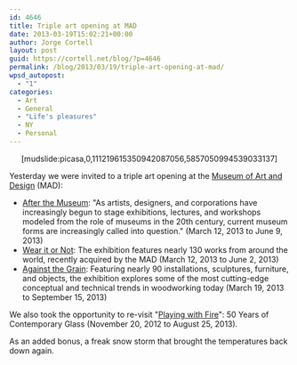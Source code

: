 ```yaml
---
id: 4646
title: Triple art opening at MAD
date: 2013-03-19T15:02:21+00:00
author: Jorge Cortell
layout: post
guid: https://cortell.net/blog/?p=4646
permalink: /blog/2013/03/19/triple-art-opening-at-mad/
wpsd_autopost:
  - "1"
categories:
  - Art
  - General
  - "Life's pleasures"
  - NY
  - Personal
---
```

<p style="text-align: center">
  [mudslide:picasa,0,111219615350942087056,5857050994539033137]
</p>

Yesterday we were invited to a triple art opening at the <a title="https://www.madmuseum.org" href="https://www.madmuseum.org" target="_blank">Museum of Art and Design</a> (MAD): 

  * <a title="https://www.madmuseum.org/exhibition/after-museum" href="https://www.madmuseum.org/exhibition/after-museum" target="_blank">After the Museum</a>: "As artists, designers, and corporations have increasingly begun to stage exhibitions, lectures, and workshops modeled from the role of museums in the 20th century, current museum forms are increasingly called into question." (March 12, 2013 to June 9, 2013)
  * <a title="https://www.madmuseum.org/exhibition/wear-it-or-not" href="https://www.madmuseum.org/exhibition/wear-it-or-not" target="_blank">Wear it or Not</a>: The exhibition features nearly 130 works from around the world, recently acquired by the MAD (March 12, 2013 to June 2, 2013)
  * <a title="https://madmuseum.org/exhibition/against-grain" href="https://madmuseum.org/exhibition/against-grain" target="_blank">Against the Grain</a>: Featuring nearly 90 installations, sculptures, furniture, and objects, the exhibition explores some of the most cutting-edge conceptual and technical trends in woodworking today (March 19, 2013 to September 15, 2013)

We also took the opportunity to re-visit "<a title="https://www.madmuseum.org/exhibition/playing-with-fire" href="https://www.madmuseum.org/exhibition/playing-with-fire" target="_blank">Playing with Fire</a>": 50 Years of Contemporary Glass (November 20, 2012 to August 25, 2013).

As an added bonus, a freak snow storm that brought the temperatures back down again.